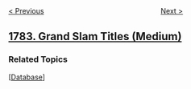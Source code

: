<!--|This file generated by command(leetcode description); DO NOT EDIT.    |-->
<!--+----------------------------------------------------------------------+-->
<!--|@author    awesee <openset.wang@gmail.com>                           |-->
<!--|@link      https://github.com/awesee                                 |-->
<!--|@home      https://github.com/awesee/leetcode                        |-->
<!--+----------------------------------------------------------------------+-->

[< Previous](../count-pairs-of-nodes "Count Pairs Of Nodes")
　　　　　　　　　　　　　　　　
[Next >](../check-if-binary-string-has-at-most-one-segment-of-ones "Check if Binary String Has at Most One Segment of Ones")

## [1783. Grand Slam Titles (Medium)](https://leetcode.com/problems/grand-slam-titles "大满贯数量")



### Related Topics
  [[Database](../../tag/database/README.md)]
